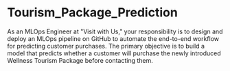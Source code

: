 # Tourism_Package_Prediction
As an MLOps Engineer at "Visit with Us," your responsibility is to design and deploy an MLOps pipeline on GitHub to automate the end-to-end workflow for predicting customer purchases. The primary objective is to build a model that predicts whether a customer will purchase the newly introduced Wellness Tourism Package before contacting them.
